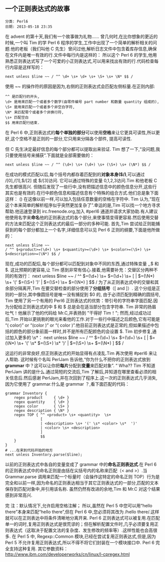 ## 一个正则表达式的故事
    分类: Perl6
    日期: 2013-05-18 23:35

在 advent 的第十天,我们有一个故事做为礼物……
曾几何时,在比你想象的更近的时候,一个叫 Tim 的学 Perl 6 程序的学生,工作中出现了一个简单的解析相关的问题.他的老板（我们叫他 C 先生）曾问过他,解析日志文件中包含着库存信息,确保在文件内是唯一有效的行.文件中每行内是这样的：
    <part number> <quantity> <color> <description>
所以这个 Perl 6 的学生,他用熟悉正则表达式写了一个可爱的小正则表达式,可以用来找出有效的行.代码检查每行内容是这样写的：

    next unless $line ~~ / ^^ \d+ \s+ \d+ \s+ \S+ \s+ \N* $$ /
	
使用 ~~ 的操作符的原因是因为,右侧的正则表达式会匹配左侧标量.在正则内部:

    ^^ 是匹配行的开头,
	\d+ 是用来匹配一个或者多个数字(由零件编号 part number 和数量 quantity 组成的),
	\S+ 是用来匹配一个或者多个非空白字符,
    \N* 来匹配零个或者多个非换行符,
	\s+ 匹配空白
	$$ 用来匹配行结束.
	
在 Perl 6 中,正则表达式的**每个单独的部分**可以使用**空格**来让它更具可读性,所以更好,这个空格不是正则的一部分,它只用来分隔各个部件, 提高可读性.

但 C 先生决定最好信息的每个部分都可以提取出来验证. Tim 想了一下,“没问题,我只要使用括号来捕获”.下面就是全部需要做的：

    next unless $line ~~ / ^^ (\d+) \s+ (\d+) \s+ (\S+) \s+ (\N*) $$ /
	
在成功的模式匹配以后,每个括号内都存着匹配到的**对象本身($/)**,可以通过 $/[0],$/[1],$/[2] 或 $/[3]访问. 它可以通过特殊的变量 $0,$1,$2,$3访问.Tim 和他老板 C 先生都很高兴.
但随后发现了一些行中,没有把描述信息中的颜色信息分开,这些行其实也是有效的.在行中颜色信息和描述信息有个特殊的组合方式.他们总是象下面这样：
    ()
在这像以前一样,可以加入包括任意数量的空格在字符中. Tim 认为,“现在这个本来简单的解析程序似乎突然更加复杂了”.幸运的是,Tim 可以找一个地方寻求帮助.他迅速登录到 irc.freenode.org,加入 #perl6 通道并请求大家协助.有人建议他使用名字来**命名**他的正则表达式的各个部分,来使事情变得更容易.然后使用交替的方法来匹配这个正则表达式的最后一部分的多种可能.
首先,Tim 尝试给正则能捕获到的每个部分都加上一个名字,详细信息可以见 Perl 6 正则的纲要,下面是他所做的：

    next unless $line ~~ 
    / ^^ $<product>=(\d+) \s+ $<quantity>=(\d+) \s+ $<color>=(\S+) \s+ $<description>=(\N*) $$ /
		
现在,成功的匹配后,每个部分都可以匹配到对象中不同的东西,通过特殊变量 $,$,$ 和 $.
这比预期的更容易,让 Tim 感到非常有信心.接着,他需要补充：交替区分两种不同的有效行：
    next unless $line ~~ / ^^
    $<product>=(\d+) \s+ $<quantity>=(\d+) \s+
      [
        | $<description>=(\N*) \s+ '(' $<color>=(\S+) ')'
        | $<color>=(\S+) \s+ $<description>=(\N*)
      ]
    $$
    /
为了从正则表达式中的交替和其余部分隔离开,Tim 在要交替检查的部分使用了**分组括号**（[ and ]）.
这个分组是正则的一部分,其中像圆括号是唯一没有捕捉到 $0 的, 由于必须匹配到精确的圆括号, Tim 使用了另一个有用的 Perl6 正则表达式的优势：带引号的字符串字面匹配.因为分配给正则表达式的中 $ 和 $ 总是会在适当部分包含字符串.
Tim 非常的扬眉吐气！他展示了他的代码给 Mr.C,并表扬到 "干得好 Tim！";
然而,经过成功过后,Tim 开始以更挑剔的眼光来看他的工作.对于一些行中描述之后颜色,它有可能是 “( color)” or “(color )” or “( color )”.他目前正则表达式是正常的,但如果描述中包括的颜色的部分象前面一样时,并不是所有匹配颜色的会设置 $. Tim 初步修复,通过加入更多的 \s*：
    next unless $line ~~ / ^^
        $<product>=(\d+) \s+ $<quantity>=(\d+) \s+
          [
            | $<description>=(\N*) \s+ '(' \s* $<color>=(\S+) \s* ')'
            | $<color>=(\S+) \s+ $<description>=(\N*)
          ]
     $$
    /
	
这运行的非常良好,但正则表达式的开始显得有点凌乱.Tim 再次使用 #perl6 来让人帮助.
这时候有个名叫 PerlJam 告诉他,“你为什么不把你的正则表达式放到 **grammar** 中？这可以让你把**每片**分配到**变量**来匹配对象”. “ Wha?? Tim 不知道 PerlJam 讲的是什么.通过简短的交流后,Tim 了解后,并知道在哪里查看必须的相关信息后.然后感谢 PerlJam,并在次回到了程序上.这一次的正则表达式几乎消失,因为它使用了 grammar.什么是 grammar ？,看下面匹配的代码：

    grammar Inventory {
        regex product     { \d+ }
        regex quantity    { \d+ }
        regex color       { \S+ }
        regex description { \N* }
        regex TOP { ^^ <product> \s+ <quantity>  \s+
                    [
                    | <description> \s+ '(' \s* <color> \s*  ')'
                    | <color> \s+ <description>
                    ]
                    $$
        }
    }
    # ...在来到代码开始的地方
    next unless Inventory.parse($line);
 
以前的正则表达式中各自的变量变成了 grammar 中的**命名正则表达式**.在 Perl 6 的正则表达式中的命名正则是由括在尖括号内的名称来匹配（< and >）.当 Grammar.parse 调用来匹配一个标量时（会操作这特定的命名正则 TOP）行为是完全和以前一样,因为命名的正则表达相当于其它正则表达式的一部分,匹配的文本保存到匹配对象中,并引用该名称.
虽然仍然有改进的余地,Tim 和 Mr.C 对这个结果感到非常高兴.

完
注：默认情况下,允许启用空格注解； 所以,虽然在 Perl 5 中您可以用“hello there”本身来匹配“hello there”,但在 Perl 6 中,您必须将其改为 /hello there/.这样就可以在正则表达中将条件清晰地分离开来.
Perl 6 正则表达式可以被复用.在匹配单一的词时,复用正则表达式是很荒谬的；但在解析配置文件时,几乎必须要复用正则表达式（这取决于配置文法的复杂度、发生修改的频率等）.这样性能也会高很多.
在 Perl 5 中, Regexp::Common 模块,已经在尝试复用正则表达式,但是,因为 Perl 5 不允许复用正则表达式,所以不得不将它们封装在一个模块接口中. Perl 6 完全支持这种复用.
其它参数资料：http://www.ibm.com/developerworks/cn/linux/l-cpregex.html